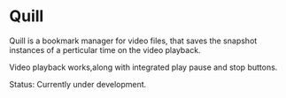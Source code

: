 # Quill


Quill is a bookmark manager for video files, that saves the snapshot instances of a perticular time on the video playback.


Video playback works,along with integrated play pause and stop buttons.


Status: Currently under development.
